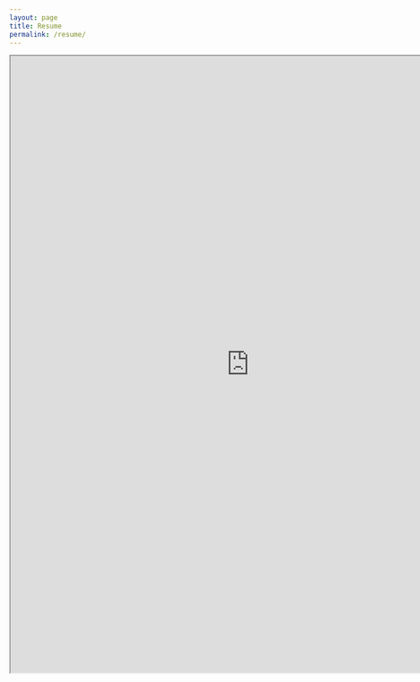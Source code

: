 ```yaml
---
layout: page
title: Resume
permalink: /resume/
---
```



<iframe src= "https://drive.google.com/open?id=1HggIbEaOXg-GuiuCNv_Ep0eWuicj8QKD" height="1100px" width="850px"> </iframe>
